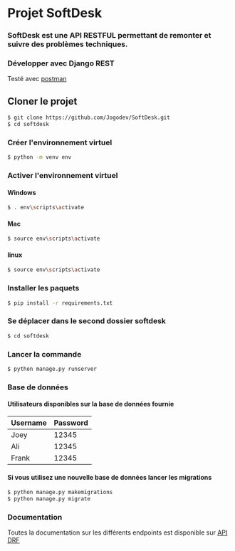 # Projet SoftDesk

### SoftDesk est une API RESTFUL permettant de remonter et suivre des problèmes techniques.

### Développer avec Django REST

Testé avec [postman](https://learning.postman.com/docs/introduction/overview/)

## Cloner le projet

```bash
$ git clone https://github.com/Jogodev/SoftDesk.git
$ cd softdesk
```

### Créer l'environnement virtuel

```bash
$ python -m venv env
```

### Activer l'environnement virtuel

#### Windows

```bash
$ . env\scripts\activate
```

#### Mac

```bash
$ source env\scripts\activate
```

#### linux

```bash
$ source env\scripts\activate
```

### Installer les paquets

```bash
$ pip install -r requirements.txt
```

### Se déplacer dans le second dossier softdesk

```bash
$ cd softdesk
```

### Lancer la commande

```bash
$ python manage.py runserver
```

### Base de données

#### Utilisateurs disponibles sur la base de données fournie

| **Username** | **Password** |
| ------------ | ------------ |
| Joey         | 12345        |
| Ali          | 12345        |
| Frank        | 12345        |

#### Si vous utilisez une nouvelle base de données lancer les migrations

```bash
$ python manage.py makemigrations
$ python manage.py migrate
```

### Documentation

Toutes la documentation sur les différents endpoints est disponible sur [API DRF](https://documenter.getpostman.com/view/17405214/2s9Ykoc1Q9)
